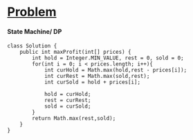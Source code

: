 # [Problem](https://leetcode.com/problems/best-time-to-buy-and-sell-stock-with-cooldown/)

#### State Machine/ DP

````
class Solution {
    public int maxProfit(int[] prices) {
        int hold = Integer.MIN_VALUE, rest = 0, sold = 0;
        for(int i = 0; i < prices.length; i++){
            int curHold = Math.max(hold,rest - prices[i]);
            int curRest = Math.max(sold,rest);
            int curSold = hold + prices[i];
            
            hold = curHold;
            rest = curRest;
            sold = curSold;
        }
        return Math.max(rest,sold);
    }
}
````
